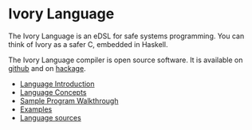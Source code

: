 # Ivory Language

The Ivory Language is an eDSL for safe systems programming. You can think of
Ivory as a safer C, embedded in Haskell.

The Ivory Language compiler is open source software. It is available on [github][ivory-github] and on
[hackage][].

* [Language Introduction](ivory-introduction.html)
* [Language Concepts](ivory-concepts.html)
* [Sample Program Walkthrough](ivory-fib.html)
* [Examples][ivory-examples]
* [Language sources][ivory-github]

[ivory-examples]: http://github.com/GaloisInc/ivory/tree/master/ivory-examples/examples
[ivory-github]: http://github.com/GaloisInc/ivory
[hackage]: https://hackage.haskell.org/package/ivory
